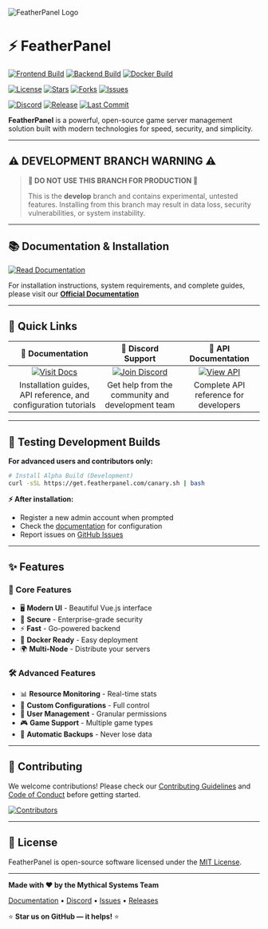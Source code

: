![FeatherPanel Logo](https://cdn.mythical.systems/featherpanel/logo.png)

# ⚡ FeatherPanel

[![Frontend Build](https://img.shields.io/github/actions/workflow/status/mythicalltd/featherpanel/frontend.yml?branch=main&label=Frontend&style=for-the-badge&logo=vue.js&logoColor=white)](https://github.com/mythicalltd/featherpanel/actions/workflows/frontend.yml)
[![Backend Build](https://img.shields.io/github/actions/workflow/status/mythicalltd/featherpanel/backend.yml?branch=main&label=Backend&style=for-the-badge&logo=go&logoColor=white)](https://github.com/mythicalltd/featherpanel/actions/workflows/backend.yml)
[![Docker Build](https://img.shields.io/github/actions/workflow/status/mythicalltd/featherpanel/docker.yml?branch=main&label=Docker&style=for-the-badge&logo=docker&logoColor=white)](https://github.com/mythicalltd/featherpanel/actions/workflows/docker.yml)

[![License](https://img.shields.io/github/license/mythicalltd/featherpanel?style=for-the-badge&color=blue)](https://github.com/mythicalltd/featherpanel/blob/develop/LICENSE)
[![Stars](https://img.shields.io/github/stars/mythicalltd/featherpanel?style=for-the-badge&color=yellow)](https://github.com/mythicalltd/featherpanel/stargazers)
[![Forks](https://img.shields.io/github/forks/mythicalltd/featherpanel?style=for-the-badge&color=green)](https://github.com/mythicalltd/featherpanel/network/members)
[![Issues](https://img.shields.io/github/issues/mythicalltd/featherpanel?style=for-the-badge&color=red)](https://github.com/mythicalltd/featherpanel/issues)

[![Discord](https://img.shields.io/discord/1399372922480492608?style=for-the-badge&logo=discord&logoColor=white&label=Discord&color=5865F2)](https://discord.mythical.systems)
[![Release](https://img.shields.io/github/v/release/mythicalltd/featherpanel?style=for-the-badge&color=orange)](https://github.com/mythicalltd/featherpanel/releases)
[![Last Commit](https://img.shields.io/github/last-commit/mythicalltd/featherpanel/main?style=for-the-badge&color=purple)](https://github.com/mythicalltd/featherpanel/commits/main)

**FeatherPanel** is a powerful, open-source game server management solution built with modern technologies for speed, security, and simplicity.

---

## ⚠️ **DEVELOPMENT BRANCH WARNING** ⚠️

> **🚨 DO NOT USE THIS BRANCH FOR PRODUCTION 🚨**
>
> This is the **develop** branch and contains experimental, untested features.
> Installing from this branch may result in data loss, security vulnerabilities, or system instability.

---

## 📚 Documentation & Installation

[![Read Documentation](https://img.shields.io/badge/📖_Read_Documentation-4A90E2?style=for-the-badge&logoColor=white)](https://docs.mythical.systems)

For installation instructions, system requirements, and complete guides, please visit our **[Official Documentation](https://docs.mythical.systems)**

---

## 🚀 Quick Links

|                                                 📘 Documentation                                                 |                                                                   💬 Discord Support                                                                   |                                                                             🔌 API Documentation                                                                              |
| :--------------------------------------------------------------------------------------------------------------: | :----------------------------------------------------------------------------------------------------------------------------------------------------: | :---------------------------------------------------------------------------------------------------------------------------------------------------------------------------: |
| [![Visit Docs](https://img.shields.io/badge/Visit_Docs-blue?style=for-the-badge)](https://docs.mythical.systems) | [![Join Discord](https://img.shields.io/badge/Join_Discord-5865F2?style=for-the-badge&logo=discord&logoColor=white)](https://discord.mythical.systems) | [![View API](https://img.shields.io/badge/View_API-FF6C37?style=for-the-badge&logo=postman&logoColor=white)](https://www.postman.com/mythicalsystems/workspace/featherpanel) |
|                         Installation guides, API reference, and configuration tutorials                          |                                                    Get help from the community and development team                                                    |                                                                     Complete API reference for developers                                                                     |

---

## 🧪 Testing Development Builds

**For advanced users and contributors only:**

```bash
# Install Alpha Build (Development)
curl -sSL https://get.featherpanel.com/canary.sh | bash
```

**⚡ After installation:**

- Register a new admin account when prompted
- Check the [documentation](https://docs.mythical.systems) for configuration
- Report issues on [GitHub Issues](https://github.com/mythicalltd/featherpanel/issues)

---

## ✨ Features

### 🎯 Core Features

- 🖥️ **Modern UI** - Beautiful Vue.js interface
- 🔐 **Secure** - Enterprise-grade security
- ⚡ **Fast** - Go-powered backend
- 🐳 **Docker Ready** - Easy deployment
- 🌍 **Multi-Node** - Distribute your servers

### 🛠️ Advanced Features

- 📊 **Resource Monitoring** - Real-time stats
- 🔧 **Custom Configurations** - Full control
- 👥 **User Management** - Granular permissions
- 🎮 **Game Support** - Multiple game types
- 🔄 **Automatic Backups** - Never lose data

---

## 🤝 Contributing

We welcome contributions! Please check our [Contributing Guidelines](CONTRIBUTING.md) and [Code of Conduct](CODE_OF_CONDUCT.md) before getting started.

[![Contributors](https://contrib.rocks/image?repo=mythicalltd/featherpanel)](https://github.com/mythicalltd/featherpanel/graphs/contributors)

---

## 📄 License

FeatherPanel is open-source software licensed under the [MIT License](LICENSE).

---

**Made with ❤️ by the Mythical Systems Team**

[Documentation](https://docs.mythical.systems) • [Discord](https://discord.mythical.systems) • [Issues](https://github.com/mythicalltd/featherpanel/issues) • [Releases](https://github.com/mythicalltd/featherpanel/releases)

⭐ **Star us on GitHub — it helps!** ⭐

